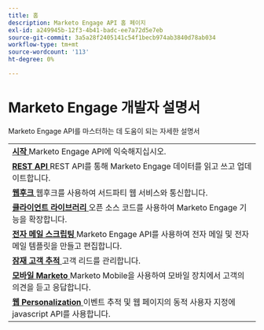 ```yaml
---
title: 홈
description: Marketo Engage API 홈 페이지
exl-id: a249945b-12f3-4b41-badc-ee7a72d5e7eb
source-git-commit: 3a5a28f2405141c54f1becb974ab3840d78ab034
workflow-type: tm+mt
source-wordcount: '113'
ht-degree: 0%

---
```


# Marketo Engage 개발자 설명서

Marketo Engage API를 마스터하는 데 도움이 되는 자세한 설명서

<table>
    <tbody>
        <tr>
                <td>
                    <a href="getting-started.md">
                        <strong>시작</strong>
                    </a> Marketo Engage API에 익숙해지십시오.</td>
            </tr>
            <tr>
                    <td>
                        <a href="https://developer.adobe.com/marketo-apis/">
                            <strong>REST API</strong>
                        </a> REST API를 통해 Marketo Engage 데이터를 읽고 쓰고 업데이트합니다.</td>
                </tr>
                <tr>
                        <td>
                            <a href="webhooks/webhooks.md">
                                <strong>웹후크</strong>
                            </a> 웹후크를 사용하여 서드파티 웹 서비스와 통신합니다.</td>
                    </tr>
                    <tr>
                            <td>
                                <a href="https://github.com/Marketo/Community-Supported-Client-Libraries">
                                    <strong>클라이언트 라이브러리</strong>
                                </a> 오픈 소스 코드를 사용하여 Marketo Engage 기능을 확장합니다.</td>
                        </tr>
                        <tr>
                                <td>
                                    <a href="email-scripting.md">
                                        <strong>전자 메일 스크립팅</strong>
                                    </a> Marketo Engage API를 사용하여 전자 메일 및 전자 메일 템플릿을 만들고 편집합니다.</td>
                            </tr>
                            <tr>
                                    <td>
                                        <a href="javascript-api/lead-tracking.md">
                                            <strong>잠재 고객 추적</strong>
                                        </a> 고객 리드를 관리합니다.</td>
                                </tr>
                                <tr>
                                        <td>
                                            <a href="mobile/mobile.md">
                                                <strong>모바일 Marketo</strong>
                                            </a> Marketo Mobile을 사용하여 모바일 장치에서 고객의 의견을 듣고 응답합니다.</td>
                                    </tr>
                                    <tr>
                                            <td>
                                                <a href="javascript-api/web-personalization.md">
                                                    <strong>웹 Personalization</strong>
                                                </a> 이벤트 추적 및 웹 페이지의 동적 사용자 지정에 javascript API를 사용합니다.</td>
                                        </tr>
                                    </tbody>
                                </table>

